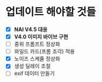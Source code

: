 # 업데이트 해야할 것들
- [x] **NAI V4.5 대응**
- [x] **V4.0 이미지 바이브 구현**
- [ ] 중위 프롬프트 정상화
- [ ] 와일드 카드(프롬 조각) 적용
- [x] 노이즈 스케쥴 정상화
- [x] 생성 딜레이 조절
- [ ] exif 데이터 만들기
